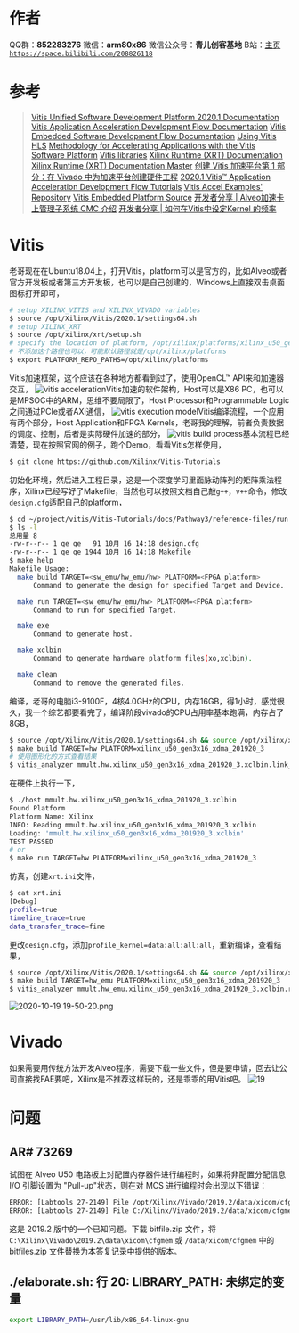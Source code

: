 ﻿# 作者
QQ群：**852283276**
微信：**arm80x86**
微信公众号：**青儿创客基地**
B站：[主页 `https://space.bilibili.com/208826118`](https://space.bilibili.com/208826118)

# 参考
> [Vitis Unified Software Development Platform 2020.1 Documentation](https://www.xilinx.com/html_docs/xilinx2020_1/vitis_doc/index.html)
> [Vitis Application Acceleration Development Flow Documentation](https://www.xilinx.com/html_docs/xilinx2020_1/vitis_doc/kme1569523964461.html)
> [Vitis Embedded Software Development Flow Documentation](https://www.xilinx.com/html_docs/xilinx2020_1/vitis_doc/hly1569525384514.html)
> [Using Vitis HLS](https://www.xilinx.com/html_docs/xilinx2020_1/vitis_doc/irn1582730075765.html)
> [Methodology for Accelerating Applications with the Vitis Software Platform](https://www.xilinx.com/html_docs/xilinx2020_1/vitis_doc/methodologyacceleratingapplications.html#wgb1568690490380)
> [Vitis libraries](https://xilinx.github.io/Vitis_Libraries/)
> [Xilinx Runtime (XRT) Documentation](https://xilinx.github.io/XRT/)
> [Xilinx Runtime (XRT) Documentation Master](https://xilinx.github.io/XRT/master/html/index.html)
> [创建 Vitis 加速平台第 1 部分：在 Vivado 中为加速平台创建硬件工程](https://forums.xilinx.com/t5/Xilinx-%E4%BA%A7%E5%93%81%E8%AE%BE%E8%AE%A1%E4%B8%8E%E5%8A%9F%E8%83%BD%E8%B0%83%E8%AF%95%E6%8A%80%E5%B7%A7/%E5%88%9B%E5%BB%BA-Vitis-%E5%8A%A0%E9%80%9F%E5%B9%B3%E5%8F%B0%E7%AC%AC-1-%E9%83%A8%E5%88%86-%E5%9C%A8-Vivado-%E4%B8%AD%E4%B8%BA%E5%8A%A0%E9%80%9F%E5%B9%B3%E5%8F%B0%E5%88%9B%E5%BB%BA%E7%A1%AC%E4%BB%B6%E5%B7%A5%E7%A8%8B/ba-p/1147504)
> [2020.1 Vitis™ Application Acceleration Development Flow Tutorials](https://github.com/Xilinx/Vitis-Tutorials)
> [Vitis Accel Examples' Repository](https://github.com/Xilinx/Vitis_Accel_Examples)
> [Vitis Embedded Platform Source](https://github.com/Xilinx/Vitis_Embedded_Platform_Source)
> [开发者分享 | Alveo加速卡上管理子系统 CMC 介绍](https://mp.weixin.qq.com/s/cNzFy_kRvvsnKO5_c4XGtg)
> [开发者分享 | 如何在Vitis中设定Kernel 的频率](https://mp.weixin.qq.com/s/10zN5G_vJW8gDiKFtS8Y6Q)

# Vitis
老哥现在在Ubuntu18.04上，打开Vitis，platform可以是官方的，比如Alveo或者官方开发板或者第三方开发板，也可以是自己创建的，Windows上直接双击桌面图标打开即可，
```bash
# setup XILINX_VITIS and XILINX_VIVADO variables
$ source /opt/Xilinx/Vitis/2020.1/settings64.sh
# setup XILINX_XRT
$ source /opt/xilinx/xrt/setup.sh
# specify the location of platform, /opt/xilinx/platforms/xilinx_u50_gen3x16_xdma_201920_3
# 不添加这个路径也可以，可能默认路径就是/opt/xilinx/platforms
$ export PLATFORM_REPO_PATHS=/opt/xilinx/platforms
```
Vitis加速框架，这个应该在各种地方都看到过了，使用OpenCL™ API来和加速器交互，
![vitis acceleration](https://img-blog.csdnimg.cn/20201014203420731.png?x-oss-process=image/watermark,type_ZmFuZ3poZW5naGVpdGk,shadow_10,text_aHR0cHM6Ly9ibG9nLmNzZG4ubmV0L1podV9aaHVfMjAwOQ==,size_16,color_FFFFFF,t_70#pic_center)Vitis加速的软件架构，Host可以是X86 PC，也可以是MPSOC中的ARM，思维不要局限了，Host Processor和Programmable Logic之间通过PCIe或者AXI通信，
![vitis execution model](https://img-blog.csdnimg.cn/20201014220253392.png?x-oss-process=image/watermark,type_ZmFuZ3poZW5naGVpdGk,shadow_10,text_aHR0cHM6Ly9ibG9nLmNzZG4ubmV0L1podV9aaHVfMjAwOQ==,size_16,color_FFFFFF,t_70#pic_center)Vitis编译流程，一个应用有两个部分，Host Application和FPGA Kernels，老哥我的理解，前者负责数据的调度、控制，后者是实际硬件加速的部分，
![vitis build process](https://img-blog.csdnimg.cn/20201014221210426.png?x-oss-process=image/watermark,type_ZmFuZ3poZW5naGVpdGk,shadow_10,text_aHR0cHM6Ly9ibG9nLmNzZG4ubmV0L1podV9aaHVfMjAwOQ==,size_16,color_FFFFFF,t_70#pic_center)基本流程已经清楚，现在按照官网的例子，跑个Demo，看看Vitis怎样使用，
```bash
$ git clone https://github.com/Xilinx/Vitis-Tutorials
```
初始化环境，然后进入工程目录，这是一个深度学习里面脉动阵列的矩阵乘法程序，Xilinx已经写好了Makefile，当然也可以按照文档自己敲`g++`，`v++`命令，修改`design.cfg`适配自己的platform，
```bash
$ cd ~/project/vitis/Vitis-Tutorials/docs/Pathway3/reference-files/run
$ ls -l
总用量 8
-rw-r--r-- 1 qe qe   91 10月 16 14:18 design.cfg
-rw-r--r-- 1 qe qe 1944 10月 16 14:18 Makefile
$ make help
Makefile Usage:
  make build TARGET=<sw_emu/hw_emu/hw> PLATFORM=<FPGA platform>
      Command to generate the design for specified Target and Device.

  make run TARGET=<sw_emu/hw_emu/hw> PLATFORM=<FPGA platform>
      Command to run for specified Target.

  make exe 
      Command to generate host.

  make xclbin 
      Command to generate hardware platform files(xo,xclbin).

  make clean 
      Command to remove the generated files.
```
编译，老哥的电脑i3-9100F，4核4.0GHz的CPU，内存16GB，得1小时，感觉很久，我一个综艺都要看完了，编译阶段vivado的CPU占用率基本跑满，内存占了8GB，
```bash
$ source /opt/Xilinx/Vitis/2020.1/settings64.sh && source /opt/xilinx/xrt/setup.sh && export LIBRARY_PATH=/usr/lib/x86_64-linux-gnu
$ make build TARGET=hw PLATFORM=xilinx_u50_gen3x16_xdma_201920_3
# 使用图形化的方式查看结果
$ vitis_analyzer mmult.hw.xilinx_u50_gen3x16_xdma_201920_3.xclbin.link_summary
```
在硬件上执行一下，
```bash
$ ./host mmult.hw.xilinx_u50_gen3x16_xdma_201920_3.xclbin
Found Platform
Platform Name: Xilinx
INFO: Reading mmult.hw.xilinx_u50_gen3x16_xdma_201920_3.xclbin
Loading: 'mmult.hw.xilinx_u50_gen3x16_xdma_201920_3.xclbin'
TEST PASSED 
# or
$ make run TARGET=hw PLATFORM=xilinx_u50_gen3x16_xdma_201920_3
```
仿真，创建`xrt.ini`文件，
```bash
$ cat xrt.ini 
[Debug]
profile=true
timeline_trace=true
data_transfer_trace=fine
```
更改`design.cfg`，添加`profile_kernel=data:all:all:all`，重新编译，查看结果，
```bash
$ source /opt/Xilinx/Vitis/2020.1/settings64.sh && source /opt/xilinx/xrt/setup.sh && export LIBRARY_PATH=/usr/lib/x86_64-linux-gnu
$ make build TARGET=hw_emu PLATFORM=xilinx_u50_gen3x16_xdma_201920_3
$ vitis_analyzer mmult.hw_emu.xilinx_u50_gen3x16_xdma_201920_3.xclbin.run_summary
```
![2020-10-19 19-50-20.png](https://img-blog.csdnimg.cn/20201019195100670.png?x-oss-process=image/watermark,type_ZmFuZ3poZW5naGVpdGk,shadow_10,text_aHR0cHM6Ly9ibG9nLmNzZG4ubmV0L1podV9aaHVfMjAwOQ==,size_16,color_FFFFFF,t_70#pic_center)
# Vivado
如果需要用传统方法开发Alveo程序，需要下载一些文件，但是要申请，回去让公司直接找FAE要吧，Xilinx是不推荐这样玩的，还是乖乖的用Vitis吧。
![19](https://img-blog.csdnimg.cn/20201008152402765.PNG#pic_center)
# 问题
## AR# 73269
试图在 Alveo U50 电路板上对配置内存器件进行编程时，如果将非配置分配信息 I/O 引脚设置为 "Pull-up"状态，则在对 MCS 进行编程时会出现以下错误：
```bash
ERROR: [Labtools 27-2149] File /opt/Xilinx/Vivado/2019.2/data/xicom/cfgmem/bitfile/spi_xcu50_pullup.bit not found.Check file name and file permissions.
ERROR: [Labtools 27-2149] File C:/Xilinx/Vivado/2019.2/data/xicom/cfgmem/bitfile/spi_xcu50_pullup.bit not found.Check file name and file permissions.
```
这是 2019.2 版中的一个已知问题。下载 bitfile.zip 文件，将 `C:\Xilinx\Vivado\2019.2\data\xicom\cfgmem` 或 `/data/xicom/cfgmem` 中的 bitfiles.zip 文件替换为本答复记录中提供的版本。

## ./elaborate.sh: 行 20: LIBRARY_PATH: 未绑定的变量
```bash
export LIBRARY_PATH=/usr/lib/x86_64-linux-gnu
```

